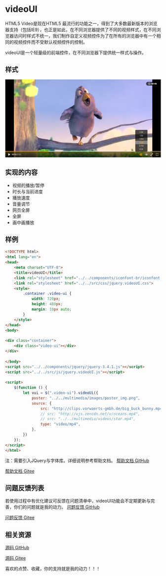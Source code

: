# videoUI
HTML5 Video是现在HTML5 最流行的功能之一，得到了大多数最新版本的浏览器支持（包括IE9），也正是如此，在不同浏览器提供了不同的视频样式，在不同浏览器访问时样式不统一，我们制作自定义视频控件为了在所有的浏览器中有一个相同的视频控件而不受默认视频控件的控制。

videoUI是一个轻量级的前端控件，在不同浏览器下提供统一样式与操作。



## 样式

![demo1](https://github.com/CNBruceLee/videoUI/raw/master/multimedia/images/demo0.png)



## 实现的内容

- 视频的播放/暂停
- 时长与当前进度
- 播放速度
- 音量调节
- 网页全屏
- 全屏
- 画中画播放

## 样例

~~~ html
<!DOCTYPE html>
<html lang="en">
<head>
    <meta charset="UTF-8">
    <title>videoUI</title>
    <link rel="stylesheet" href="../../components/iconfont-br/iconfont.css">
    <link rel="stylesheet" href="../../src/css/jquery.videoUI.css">
    <style>
        .container .video-ui {
            width: 720px;
            height: 480px;
            margin: 10px auto;
        }
    </style>
</head>
<body>

<div class="container">
    <div class="video-ui"></div>
</div>

</body>
<script src="../../components/jquery/jquery-3.4.1.js"></script>
<script src="../../src/js/jquery.videoUI.js"></script>

<script>
    $(function () {
        let vui = $(".video-ui").videoUi({
            poster: "../../multimedia/images/poster_img.png",
            source: {
                src: "http://clips.vorwaerts-gmbh.de/big_buck_bunny.mp4",
                // src: "http://vjs.zencdn.net/v/oceans.mp4",
                // src: "../../multimedia/videos/star.mp4",
                type: "video/mp4",
            },
        })
    });
</script>
</html>
~~~

注：需要引入JQuery与字体库。详细说明参考帮助文档。
[帮助文档 GitHub](https://github.com/CNBruceLee/videoUI/blob/master/docs/guides/documentation.md)

[帮助文档 Gitee](https://gitee.com/cnbrucelee/videoUI/blob/master/docs/guides/documentation.md)

## 问题反馈列表

若使用过程中有优化建议可反馈在问题清单中，videoUI功能会不定期更新与完善，你们的问题就是我的动力。
[问题反馈 GitHub](https://github.com/CNBruceLee/videoUI/blob/master/docs/guides/documentation.md)

[问题反馈 Gitee](https://gitee.com/cnbrucelee/videoUI/blob/master/docs/guides/documentation.md)

## 相关资源

[源码 GitHub](https://github.com/CNBruceLee/videoUI)

[源码 Gitee](https://gitee.com/cnbrucelee/videoUI)

喜欢的点赞、收藏，你的支持就是我的动力！！！

